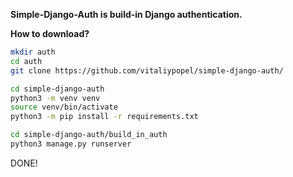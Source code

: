 **Simple-Django-Auth is build-in Django authentication.**

**How to download?**

```bash
mkdir auth
cd auth
git clone https://github.com/vitaliypopel/simple-django-auth/

cd simple-django-auth
python3 -m venv venv
source venv/bin/activate
python3 -m pip install -r requirements.txt

cd simple-django-auth/build_in_auth
python3 manage.py runserver
```

DONE!
